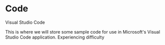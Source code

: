 # Code
Visual Studio Code

This is where we will store some sample code for use in Microsoft's Visual
Studio Code application. Experiencing difficulty


